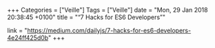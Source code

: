 +++
Categories = ["Veille"]
Tags = ["Veille"]
date = "Mon, 29 Jan 2018 20:38:45 +0100"
title = "“7 Hacks for ES6 Developers”"

link = "https://medium.com/dailyjs/7-hacks-for-es6-developers-4e24ff425d0b"
+++
